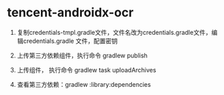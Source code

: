 # tencent-androidx-ocr

1. 复制credentials-tmpl.gradle文件，文件名改为credentials.gradle文件，编辑credentials.gradle 文件，配置密钥

2. 上传第三方依赖组件，执行命令 gradlew publish

3. 上传组件， 执行命令 gradlew task uploadArchives

4. 查看第三方依赖：gradlew :library:dependencies